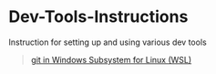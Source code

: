 # Dev-Tools-Instructions
Instruction for setting up and using various dev tools
> [git in Windows Subsystem for Linux (WSL)](wsl-git.md)
